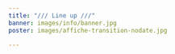 ```yaml
---
title: "/// Line up ///"
banner: images/info/banner.jpg
poster: images/affiche-transition-nodate.jpg

---
```

